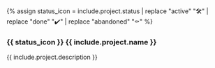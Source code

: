
{% assign status_icon = include.project.status | replace "active" "🛠" | replace "done" "✔" | replace "abandoned" "⚰" %}

### {{ status_icon }} {{ include.project.name }}

{{ include.project.description }}

